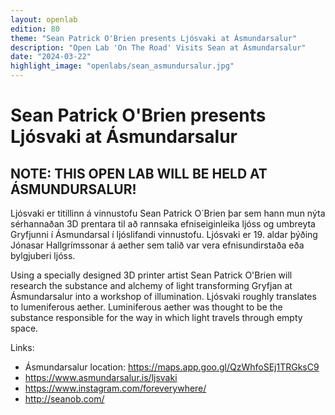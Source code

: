 ```yaml
---
layout: openlab
edition: 80
theme: "Sean Patrick O'Brien presents Ljósvaki at Ásmundarsalur"
description: "Open Lab 'On The Road' Visits Sean at Ásmundarsalur"
date: "2024-03-22"
highlight_image: "openlabs/sean_asmundursalur.jpg"
---
```


<script>
    import CaptionedImage from "../../components/Images/CaptionedImage.svelte"
</script>

<CaptionedImage
    src="openlabs/sean_asmundursalur.jpg"
    alt="Sean Patrick O'Brien transforming Gryfjan at Ásmundarsalur" 
    caption="Sean Patrick O'Brien transforming Gryfjan at Ásmundarsalur"/>

# Sean Patrick O'Brien presents Ljósvaki at Ásmundarsalur

## NOTE: THIS OPEN LAB WILL BE HELD AT ÁSMUNDURSALUR!

Ljósvaki er titillinn á vinnustofu Sean Patrick O´Brien þar sem hann mun nýta sérhannaðan 3D prentara til að rannsaka efniseiginleika ljóss og umbreyta Gryfjunni í Ásmundarsal í ljóslifandi vinnustofu.  Ljósvaki er 19. aldar þýðing Jónasar Hallgrímssonar á aether sem talið var vera efnisundirstaða eða bylgjuberi ljóss.

Using a specially designed 3D printer artist Sean Patrick O'Brien will research the substance and alchemy of light transforming Gryfjan at Ásmundarsalur into a workshop of illumination. Ljósvaki roughly translates to lumeniferous aether. Luminiferous aether was thought to be the substance responsible for the way in which light travels through empty space. 

Links: 
- Ásmundarsalur location: https://maps.app.goo.gl/QzWhfoSEj1TRGksC9
- https://www.asmundarsalur.is/ljsvaki
- https://www.instagram.com/foreverywhere/
- http://seanob.com/
